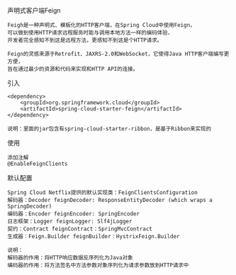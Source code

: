 声明式客户端Feign

    Feigh是一种声明式、模板化的HTTP客户端，在Spring Cloud中使用Feign，
    可以做到使用HTTP请求远程服务时能与调用本地方法一样的编码体验，
    开发者完全感知不到这是远程方法，更感知不到这是个HTTP请求。
    
    Feign的灵感来源于Retrofit、JAXRS-2.0和WebSocket，它使得Java HTTP客户端编写更方便，
    旨在通过最少的资源和代码来实现和HTTP API的连接。
    
引入

    <dependency>
        <groupId>org.springframework.cloud</groupId>
        <artifactId>spring-cloud-starter-feign</artifactId>
    </dependency>
    
    说明：里面的jar包含有spring-cloud-starter-ribbon，是基于Ribbon来实现的
    
使用

    添加注解
    @EnableFeignClients
    
默认配置

    Spring Cloud Netflix提供的默认实现类：FeignClientsConfiguration
    解码器：Decoder feignDecoder: ResponseEntityDecoder (which wraps a SpringDecoder)
    编码器：Encoder feignEncoder: SpringEncoder
    日志框架：Logger feignLogger: Slf4jLogger
    契约：Contract feignContract：SpringMvcContract
    生成器：Feign.Builder feignBuilder：HystrixFeign.Builder
    
    说明：
    解码器的作用：将HTTP响应数据反序列化为Java对象
    编码器的作用：将方法签名中方法参数对象序列化为请求参数放到HTTP请求中

    
    